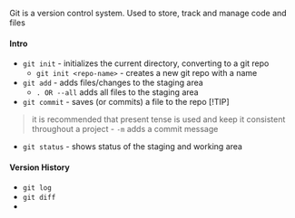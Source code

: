 Git is a version control system. Used to store, track and manage code and files

#### Intro
- `git init`  - initializes the current directory, converting to a git repo
	- `git init <repo-name>` - creates a new git repo with a name
- `git add` - adds files/changes to the staging area
	- `. OR --all` adds all files to the staging area
- `git commit` - saves (or commits) a file to the repo
[!TIP]
> it is recommended that present tense is used and keep it consistent throughout a project
	- `-m` adds a commit message 
- `git status` - shows status of the staging and working area
####  Version History
- `git log`
- `git diff`
- 